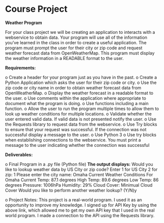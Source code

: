 # Course Project  
 
**Weather Program**

For your class project we will be creating an application to interacts with a webservice to obtain data. Your program will use all of the information you’ve learned in the class in order to create a useful application.
The program must prompt the user for their city or zip code and request weather forecast data from OpenWeatherMap.  This program must display the weather information in a READABLE format to the user.

**Requirements:**

o	Create a header for your program just as you have in the past.
o	Create a Python Application which asks the user for their zip code or city.
o	Use the zip code or city name in order to obtain weather forecast data from OpenWeatherMap.
o	Display the weather forecast in a readable format to the user.
o	Use comments within the application where appropriate to document what the program is doing.
o	Use functions including a main function.
o	Allow the user to run the program multiple times to allow them to look up weather conditions for multiple locations.
o	Validate whether the user entered valid data. If valid data is not presented notify the user.
o	Use the Requests library to request data from the webservice. 
o Use Try blocks to ensure that your request was successful. If the connection was not successful display a message to the user.
o	Use Python 3
o	Use try blocks when establishing connections to the webservice. You must print a message to the user indicating whether the connection was successful

**Deliverables:**

o	Final Program in a .py file (Python file)
**The output displays:**
Would you like to lookup weather data by US City or zip code? Enter 1 for US City 2 for zip: 1
Please enter the city name: Omaha
Current Weather Conditions For Omaha
Current Temp: 87.1 degrees
High Temp: 89.6 degrees
Low Temp: 86 degrees
Pressure: 1006hPa
Humidity: 29%
Cloud Cover: Minimual Cloud Cover
Would you like to perform another weather lookup? (Y/N)y

o	Project Notes:
 This project is a real-world program. I used it as an opportunity to improve my knowledge.
 I signed up for API Key  by using the above link, which allowed me to get my own API key that I used in the real world program.
 I made a connection to the API using the Requests library.
